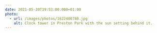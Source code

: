 ```yaml
---
date: 2021-05-30T19:53:00.000+01:00
photo:
  - url: /images/photos/1622400780.jpg
    alt: Clock tower in Preston Park with the sun setting behind it.
---
```

